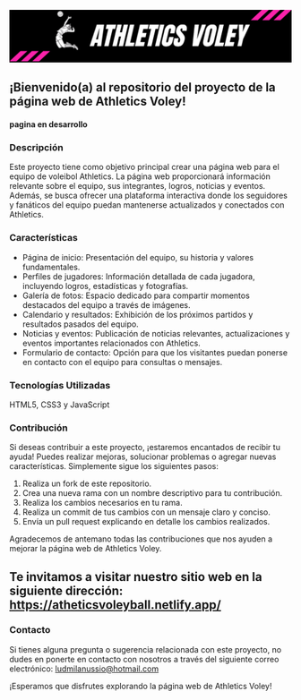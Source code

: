![banner athletics](./img/banner-athletics.png)

## ¡Bienvenido(a) al repositorio del proyecto de la página web de Athletics Voley!
#### pagina en desarrollo

### Descripción
Este proyecto tiene como objetivo principal crear una página web para el equipo de voleibol Athletics. La página web proporcionará información relevante sobre el equipo, sus integrantes, logros, noticias y eventos. Además, se busca ofrecer una plataforma interactiva donde los seguidores y fanáticos del equipo puedan mantenerse actualizados y conectados con Athletics.

### Características
<ul>
    <li>Página de inicio: Presentación del equipo, su historia y valores fundamentales.</li>
    <li>Perfiles de jugadores: Información detallada de cada jugadora, incluyendo logros, estadísticas y fotografías.
    </li>
    <li>Galería de fotos: Espacio dedicado para compartir momentos destacados del equipo a través de imágenes.</li>
    <li>Calendario y resultados: Exhibición de los próximos partidos y resultados pasados del equipo.</li>
    <li>Noticias y eventos: Publicación de noticias relevantes, actualizaciones y eventos importantes relacionados con Athletics.
    </li>
    <li>Formulario de contacto: Opción para que los visitantes puedan ponerse en contacto con el equipo para consultas o mensajes.</li>
</ul>

### Tecnologías Utilizadas
HTML5, CSS3 y JavaScript

### Contribución
Si deseas contribuir a este proyecto, ¡estaremos encantados de recibir tu ayuda! Puedes realizar mejoras, solucionar problemas o agregar nuevas características. Simplemente sigue los siguientes pasos:

<ol>
    <li>Realiza un fork de este repositorio.</li>
    <li>Crea una nueva rama con un nombre descriptivo para tu contribución.</li>
    <li>Realiza los cambios necesarios en tu rama.</li>
    <li>Realiza un commit de tus cambios con un mensaje claro y conciso.</li>
    <li>Envía un pull request explicando en detalle los cambios realizados.</li>
</ol>
<p>Agradecemos de antemano todas las contribuciones que nos ayuden a mejorar la página web de Athletics Voley.</p>

## Te invitamos a visitar nuestro sitio web en la siguiente dirección: https://atheticsvoleyball.netlify.app/

### Contacto
Si tienes alguna pregunta o sugerencia relacionada con este proyecto, no dudes en ponerte en contacto con nosotros a través del siguiente correo electrónico: ludmilanussio@hotmail.com

¡Esperamos que disfrutes explorando la página web de Athletics Voley!
